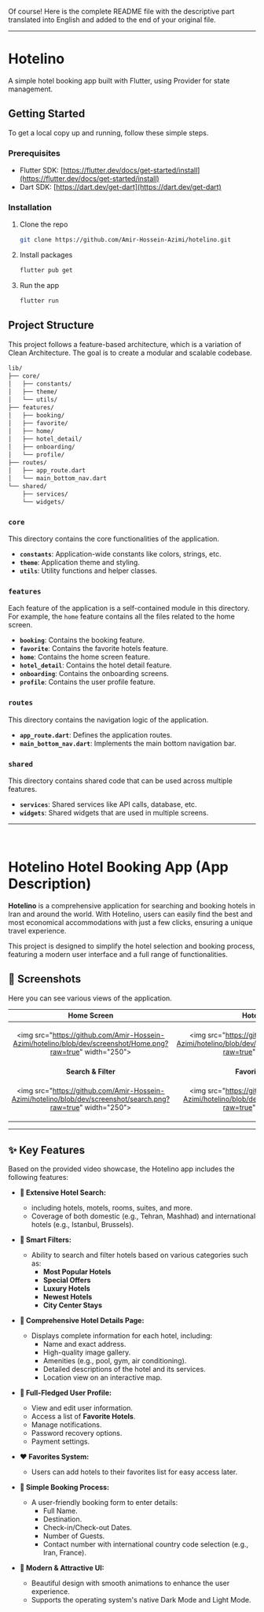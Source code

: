 Of course\! Here is the complete README file with the descriptive part translated into English and added to the end of your original file.

-----

# Hotelino

A simple hotel booking app built with Flutter, using Provider for state management.

## Getting Started

To get a local copy up and running, follow these simple steps.

### Prerequisites

  * Flutter SDK: [https://flutter.dev/docs/get-started/install](https://flutter.dev/docs/get-started/install)
  * Dart SDK: [https://dart.dev/get-dart](https://dart.dev/get-dart)

### Installation

1.  Clone the repo
    ```sh
    git clone https://github.com/Amir-Hossein-Azimi/hotelino.git
    ```
2.  Install packages
    ```sh
    flutter pub get
    ```
3.  Run the app
    ```sh
    flutter run
    ```

## Project Structure

This project follows a feature-based architecture, which is a variation of Clean Architecture. The goal is to create a modular and scalable codebase.

```
lib/
├── core/
│   ├── constants/
│   ├── theme/
│   └── utils/
├── features/
│   ├── booking/
│   ├── favorite/
│   ├── home/
│   ├── hotel_detail/
│   ├── onboarding/
│   └── profile/
├── routes/
│   ├── app_route.dart
│   └── main_bottom_nav.dart
└── shared/
    ├── services/
    └── widgets/
```

### `core`

This directory contains the core functionalities of the application.

  * **`constants`**: Application-wide constants like colors, strings, etc.
  * **`theme`**: Application theme and styling.
  * **`utils`**: Utility functions and helper classes.

### `features`

Each feature of the application is a self-contained module in this directory. For example, the `home` feature contains all the files related to the home screen.

  * **`booking`**: Contains the booking feature.
  * **`favorite`**: Contains the favorite hotels feature.
  * **`home`**: Contains the home screen feature.
  * **`hotel_detail`**: Contains the hotel detail feature.
  * **`onboarding`**: Contains the onboarding screens.
  * **`profile`**: Contains the user profile feature.

### `routes`

This directory contains the navigation logic of the application.

  * **`app_route.dart`**: Defines the application routes.
  * **`main_bottom_nav.dart`**: Implements the main bottom navigation bar.

### `shared`

This directory contains shared code that can be used across multiple features.

  * **`services`**: Shared services like API calls, database, etc.
  * **`widgets`**: Shared widgets that are used in multiple screens.

-----

<br>

# Hotelino Hotel Booking App (App Description)

[](https://flutter.dev/)

**Hotelino** is a comprehensive application for searching and booking hotels in Iran and around the world. With Hotelino, users can easily find the best and most economical accommodations with just a few clicks, ensuring a unique travel experience.

This project is designed to simplify the hotel selection and booking process, featuring a modern user interface and a full range of functionalities.

## 📸 Screenshots

Here you can see various views of the application.


| Home Screen | Hotel Details | User Profile |
| :---: | :---: | :---: |
| \<img src="https://github.com/Amir-Hossein-Azimi/hotelino/blob/dev/screenshot/Home.png?raw=true" width="250"\> | \<img src="https://github.com/Amir-Hossein-Azimi/hotelino/blob/dev/screenshot/Hotel_detail.png?raw=true" width="250"\> | \<img src="https://raw.githubusercontent.com/Amir-Hossein-Azimi/hotelino/dev/screenshot/Home.png" width="250"> | <img src="https://raw.githubusercontent.com/Amir-Hossein-Azimi/hotelino/dev/screenshot/Hotel_detail.png" width="250"> | <img src="https://raw.githubusercontent.com/Amir-Hossein-Azimi/hotelino/screenshot/profile.png" width="250"\> |
| **Search & Filter** | **Favorites Screen** | **Booking Form** |
| \<img src="https://github.com/Amir-Hossein-Azimi/hotelino/blob/dev/screenshot/search.png?raw=true" width="250"\> | \<img src="https://github.com/Amir-Hossein-Azimi/hotelino/blob/dev/screenshot/favorite.png?raw=true" width="250"\> | \<img src="https://raw.githubusercontent.com/Amir-Hossein-Azimi/hotelino/dev/screenshot/search.png" width="250"> | <img src="https://raw.githubusercontent.com/Amir-Hossein-Azimi/hotelino/dev/screenshot/favorite.png" width="250"> | <img src="https://raw.githubusercontent.com/Amir-Hossein-Azimi/hotelino/screenshot/booking.png" width="250"\> |

-----

## ✨ Key Features

Based on the provided video showcase, the Hotelino app includes the following features:

  * **🏡 Extensive Hotel Search:**

      * including hotels, motels, rooms, suites, and more.
      * Coverage of both domestic (e.g., Tehran, Mashhad) and international hotels (e.g., Istanbul, Brussels).

  * **🔎 Smart Filters:**

      * Ability to search and filter hotels based on various categories such as:
          * **Most Popular Hotels**
          * **Special Offers**
          * **Luxury Hotels**
          * **Newest Hotels**
          * **City Center Stays**

  * **📄 Comprehensive Hotel Details Page:**

      * Displays complete information for each hotel, including:
          * Name and exact address.
          * High-quality image gallery.
          * Amenities (e.g., pool, gym, air conditioning).
          * Detailed descriptions of the hotel and its services.
          * Location view on an interactive map.

  * **👤 Full-Fledged User Profile:**

      * View and edit user information.
      * Access a list of **Favorite Hotels**.
      * Manage notifications.
      * Password recovery options.
      * Payment settings.

  * **❤️ Favorites System:**

      * Users can add hotels to their favorites list for easy access later.

  * **📅 Simple Booking Process:**

      * A user-friendly booking form to enter details:
          * Full Name.
          * Destination.
          * Check-in/Check-out Dates.
          * Number of Guests.
          * Contact number with international country code selection (e.g., Iran, France).

  * **🎨 Modern & Attractive UI:**

      * Beautiful design with smooth animations to enhance the user experience.
      * Supports the operating system's native Dark Mode and Light Mode.